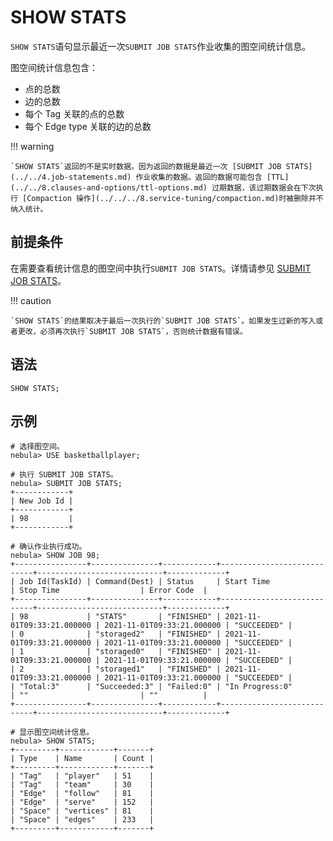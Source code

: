 # SHOW STATS

`SHOW STATS`语句显示最近一次`SUBMIT JOB STATS`作业收集的图空间统计信息。

图空间统计信息包含：

- 点的总数
- 边的总数
- 每个 Tag 关联的点的总数
- 每个 Edge type 关联的边的总数

!!! warning

    `SHOW STATS`返回的不是实时数据。因为返回的数据是最近一次 [SUBMIT JOB STATS](../../4.job-statements.md) 作业收集的数据。返回的数据可能包含 [TTL](../../8.clauses-and-options/ttl-options.md) 过期数据，该过期数据会在下次执行 [Compaction 操作](../../../8.service-tuning/compaction.md)时被删除并不纳入统计。

## 前提条件

在需要查看统计信息的图空间中执行`SUBMIT JOB STATS`。详情请参见 [SUBMIT JOB STATS](../../4.job-statements.md)。

!!! caution

    `SHOW STATS`的结果取决于最后一次执行的`SUBMIT JOB STATS`。如果发生过新的写入或者更改，必须再次执行`SUBMIT JOB STATS`，否则统计数据有错误。
## 语法

```ngql
SHOW STATS;
```

## 示例

```ngql
# 选择图空间。
nebula> USE basketballplayer;

# 执行 SUBMIT JOB STATS。
nebula> SUBMIT JOB STATS;
+------------+
| New Job Id |
+------------+
| 98         |
+------------+

# 确认作业执行成功。
nebula> SHOW JOB 98;
+----------------+---------------+------------+----------------------------+----------------------------+-------------+
| Job Id(TaskId) | Command(Dest) | Status     | Start Time                 | Stop Time                  | Error Code  |
+----------------+---------------+------------+----------------------------+----------------------------+-------------+
| 98             | "STATS"       | "FINISHED" | 2021-11-01T09:33:21.000000 | 2021-11-01T09:33:21.000000 | "SUCCEEDED" |
| 0              | "storaged2"   | "FINISHED" | 2021-11-01T09:33:21.000000 | 2021-11-01T09:33:21.000000 | "SUCCEEDED" |
| 1              | "storaged0"   | "FINISHED" | 2021-11-01T09:33:21.000000 | 2021-11-01T09:33:21.000000 | "SUCCEEDED" |
| 2              | "storaged1"   | "FINISHED" | 2021-11-01T09:33:21.000000 | 2021-11-01T09:33:21.000000 | "SUCCEEDED" |
| "Total:3"      | "Succeeded:3" | "Failed:0" | "In Progress:0"            | ""                         | ""          |
+----------------+---------------+------------+----------------------------+----------------------------+-------------+

# 显示图空间统计信息。
nebula> SHOW STATS;
+---------+------------+-------+
| Type    | Name       | Count |
+---------+------------+-------+
| "Tag"   | "player"   | 51    |
| "Tag"   | "team"     | 30    |
| "Edge"  | "follow"   | 81    |
| "Edge"  | "serve"    | 152   |
| "Space" | "vertices" | 81    |
| "Space" | "edges"    | 233   |
+---------+------------+-------+
```
